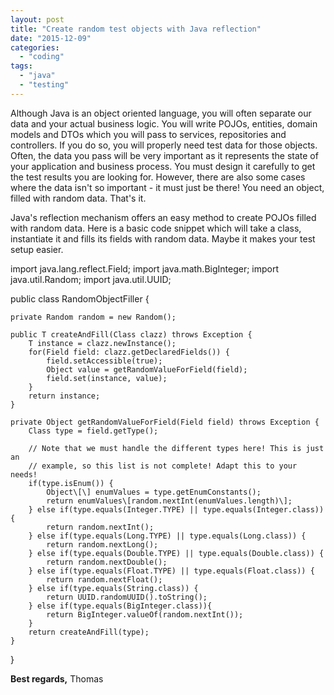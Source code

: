 ```yaml
---
layout: post
title: "Create random test objects with Java reflection"
date: "2015-12-09"
categories: 
  - "coding"
tags: 
  - "java"
  - "testing"
---
```


Although Java is an object oriented language, you will often separate our data and your actual business logic. You will write POJOs, entities, domain models and DTOs which you will pass to services, repositories and controllers. If you do so, you will properly need test data for those objects. Often, the data you pass will be very important as it represents the state of your application and business process. You must design it carefully to get the test results you are looking for. However, there are also some cases where the data isn't so important - it must just be there! You need an object, filled with random data. That's it.

Java's reflection mechanism offers an easy method to create POJOs filled with random data. Here is a basic code snippet which will take a class, instantiate it and fills its fields with random data. Maybe it makes your test setup easier.

import java.lang.reflect.Field;
import java.math.BigInteger;
import java.util.Random;
import java.util.UUID;

public class RandomObjectFiller {

    private Random random = new Random();

    public T createAndFill(Class clazz) throws Exception {
        T instance = clazz.newInstance();
        for(Field field: clazz.getDeclaredFields()) {
            field.setAccessible(true);
            Object value = getRandomValueForField(field);
            field.set(instance, value);
        }
        return instance;
    }

    private Object getRandomValueForField(Field field) throws Exception {
        Class type = field.getType();

        // Note that we must handle the different types here! This is just an 
        // example, so this list is not complete! Adapt this to your needs!
        if(type.isEnum()) {
            Object\[\] enumValues = type.getEnumConstants();
            return enumValues\[random.nextInt(enumValues.length)\];
        } else if(type.equals(Integer.TYPE) || type.equals(Integer.class)) {
            return random.nextInt();
        } else if(type.equals(Long.TYPE) || type.equals(Long.class)) {
            return random.nextLong();
        } else if(type.equals(Double.TYPE) || type.equals(Double.class)) {
            return random.nextDouble();
        } else if(type.equals(Float.TYPE) || type.equals(Float.class)) {
            return random.nextFloat();
        } else if(type.equals(String.class)) {
            return UUID.randomUUID().toString();
        } else if(type.equals(BigInteger.class)){
            return BigInteger.valueOf(random.nextInt());
        }
        return createAndFill(type);
    }
} 

**Best regards,** Thomas
